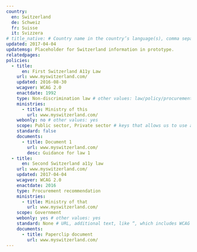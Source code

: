 ```yaml
---
country:
  en: Switzerland
  de: Schweiz
  fr: Suisse
  it: Svizzera
# title_native: # Country name in the country’s language(s), comma separated. For Switzerland: Schweiz, Suisse, Svizzera, Svizra
updated: 2017-04-04
updatemsg: Placeholder for Switzerland information in prototype.
relatedpages:
policies:
  - title:
      en: First Switzerland A11y Law
    url: www.myswitzerland.com/
    updated: 2016-08-30
    wcagver: WCAG 2.0
    enactdate: 1992
    type: Non-discrimination law # other values: law/policy/procurement
    ministries:
      - title: Ministry of this
        url: www.myswitzerland.com/
    webonly: no # other values: yes
    scope: Public sector, Private sector # keys that allows us to use any combination
    standard: false
    documents:
      - title: Document 1
        url: www.myswitzerland.com/
        desc: Guidance for law 1
  - title:  
      en: Second Switzerland a11y law
    url: www.myswitzerland.com/
    updated: 2017-04-04
    wcagver: WCAG 2.0
    enactdate: 2016
    type: Procurement recommendation
    ministries:
      - title: Ministry of that
        url: www.myswitzerland.com/
    scope: Government
    webonly: yes # other values: yes
    standard: None # URL, additional text, like “, which includes WCAG 2.0 verbatim without modifications for Web content, and WCAG 2.0 as interpreted by WCAG2ICT for non-Web documentation and software.” is taken programatically from the standards.yaml document in _data to avoid different text for the same content.
    documents:
      - title: Paperclip document
        url: www.myswitzerland.com/
---
```

